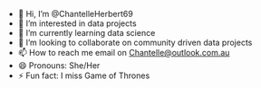 - 👋 Hi, I’m @ChantelleHerbert69
- 👀 I’m interested in data projects 
- 🌱 I’m currently learning data science 
- 💞️ I’m looking to collaborate on community driven data projects 
- 📫 How to reach me email on Chantelle@outlook.com.au
- 😄 Pronouns: She/Her 
- ⚡ Fun fact: I miss Game of Thrones 

<!---
ChantelleHerbert69/ChantelleHerbert69 is a ✨ special ✨ repository because its `README.md` (this file) appears on your GitHub profile.
You can click the Preview link to take a look at your changes.
--->
